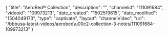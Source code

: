 {
    "title": "AeroBed&reg; Collection",
    "description": "",
    "channelid": "111091684",
    "videoid": "109973213",
    "date_created": "1502519615",
    "date_modified": "1504049173",
    "type": "captivate",
    "layout": "channelVideo",
    "url": "\/bbbusa-latest-videos\/aerobed\u00c2-collection-3-notes\/111091684-109973213"
}